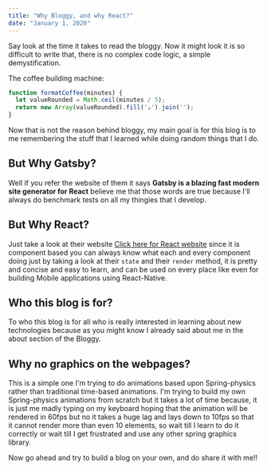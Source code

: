 ```yaml
---
title: "Why Bloggy, and why React?"
date: "January 1, 2020"
---
```



Say look at the time it takes to read the bloggy. Now it might look it is so difficult to write that, there is no complex code logic, a simple demystification.

The coffee building machine:
```javascript
function formatCoffee(minutes) {
  let valueRounded = Math.ceil(minutes / 5);
  return new Array(valueRounded).fill('☕').join('');
}
```

Now that is not the reason behind bloggy, my main goal is for this blog is to me remembering the stuff that I learned while doing random things that I do.

## But Why Gatsby?

Well if you refer the website of them it says **Gatsby is a blazing fast modern site generator for React** believe me that those words are true because I'll always do benchmark tests on all my thingies that I develop.

## But Why React?

Just take a look at their website [Click here for React website](https://reactjs.org/) since it is component based you can always know what each and every component doing just by taking a look at their `state` and their `render` method, it is pretty and concise and easy to learn, and can be used on every place like even for building Mobile applications using React-Native.

## Who this blog is for?

To who this blog is for all who is really interested in learning about new technologies because as you might know I already said about me in the about section of the Bloggy.

## Why no graphics on the webpages?

This is a simple one I'm trying to do animations based upon Spring-physics rather than traditional time-based animations. I'm trying to build my own Spring-physics animations from scratch but it takes a lot of time because, it is just me madly typing on my keyboard hoping that the animation will be rendered in 60fps but no it takes a huge lag and lays down to 10fps so that it cannot render more than even 10 elements, so wait till I learn to do it correctly or wait till I get frustrated and use any other spring graphics library.

Now go ahead and try to build a blog on your own, and do share it with me!!